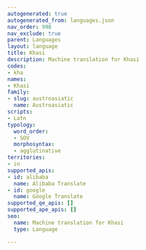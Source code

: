 ```yaml
---
autogenerated: true
autogenerated_from: languages.json
nav_order: 998
nav_exclude: true
parent: Languages
layout: language
title: Khasi
description: Machine translation for Khasi
codes:
- kha
names:
- Khasi
family:
- slug: austroasiatic
  name: Austroasiatic
scripts:
- Latn
typology:
  word_order:
  - SOV
  morphosyntax:
  - agglutinative
territories:
- in
supported_apis:
- id: alibaba
  name: Alibaba Translate
- id: google
  name: Google Translate
supported_qe_apis: []
supported_ape_apis: []
seo:
  name: Machine translation for Khasi
  type: Language

---
```


